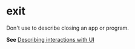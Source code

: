 # exit

Don't use to describe closing an app or program.

**See** [Describing interactions with UI](~/procedures-instructions/describing-interactions-with-ui.md)
